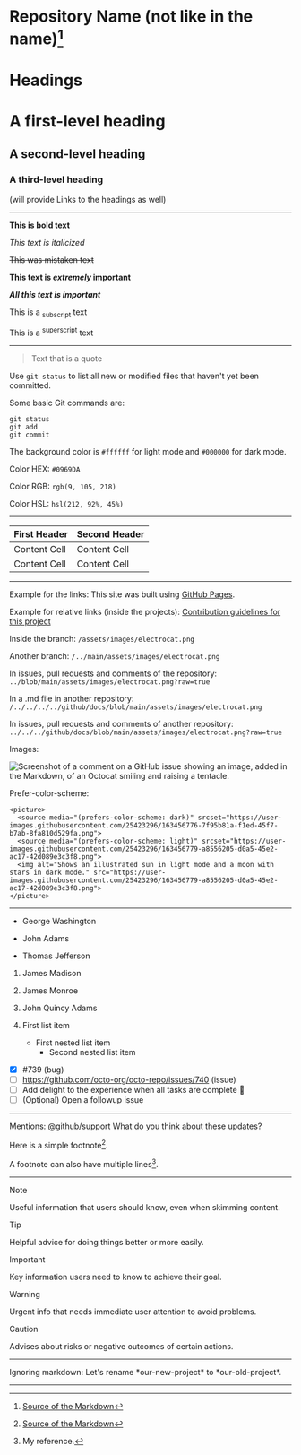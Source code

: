 # Repository Name (not like in the name)[^1]

# Headings

# A first-level heading
## A second-level heading
### A third-level heading
(will provide Links to the headings as well)

<hr>

**This is bold text**

_This text is italicized_

~~This was mistaken text~~

**This text is _extremely_ important**

***All this text is important***

This is a <sub>subscript</sub> text

This is a <sup>superscript</sup> text

<hr>

> Text that is a quote

Use `git status` to list all new or modified files that haven't yet been committed.

Some basic Git commands are:
```
git status
git add
git commit
```

The background color is `#ffffff` for light mode and `#000000` for dark mode.

Color HEX: `#0969DA`

Color RGB: `rgb(9, 105, 218)`

Color HSL: `hsl(212, 92%, 45%)`

<hr>

| First Header  | Second Header |
| ------------- | ------------- |
| Content Cell  | Content Cell  |
| Content Cell  | Content Cell  |

<hr>

Example for the links: This site was built using [GitHub Pages](https://pages.github.com/).

Example for relative links (inside the projects): [Contribution guidelines for this project](docs/CONTRIBUTING.md)

Inside the branch: `/assets/images/electrocat.png`

Another branch: `/../main/assets/images/electrocat.png`

In issues, pull requests and comments of the repository: `../blob/main/assets/images/electrocat.png?raw=true`

In a .md file in another repository: `/../../../../github/docs/blob/main/assets/images/electrocat.png`

In issues, pull requests and comments of another repository: `../../../github/docs/blob/main/assets/images/electrocat.png?raw=true`

Images:

![Screenshot of a comment on a GitHub issue showing an image, added in the Markdown, of an Octocat smiling and raising a tentacle.](https://freeiconshop.com/wp-content/uploads/edd/image-outline-filled.png)

Prefer-color-scheme:

```
<picture>
  <source media="(prefers-color-scheme: dark)" srcset="https://user-images.githubusercontent.com/25423296/163456776-7f95b81a-f1ed-45f7-b7ab-8fa810d529fa.png">
  <source media="(prefers-color-scheme: light)" srcset="https://user-images.githubusercontent.com/25423296/163456779-a8556205-d0a5-45e2-ac17-42d089e3c3f8.png">
  <img alt="Shows an illustrated sun in light mode and a moon with stars in dark mode." src="https://user-images.githubusercontent.com/25423296/163456779-a8556205-d0a5-45e2-ac17-42d089e3c3f8.png">
</picture>
```

<hr>

- George Washington
* John Adams
+ Thomas Jefferson

1. James Madison
2. James Monroe
3. John Quincy Adams

1. First list item
   - First nested list item
     - Second nested list item
    
- [x] #739 (bug)
- [ ] https://github.com/octo-org/octo-repo/issues/740 (issue)
- [ ] Add delight to the experience when all tasks are complete :tada:
- [ ] \(Optional) Open a followup issue

<hr>

Mentions: @github/support What do you think about these updates?

Here is a simple footnote[^1].

A footnote can also have multiple lines[^2].

<hr>

> [!NOTE]
> Useful information that users should know, even when skimming content.

> [!TIP]
> Helpful advice for doing things better or more easily.

> [!IMPORTANT]
> Key information users need to know to achieve their goal.

> [!WARNING]
> Urgent info that needs immediate user attention to avoid problems.

> [!CAUTION]
> Advises about risks or negative outcomes of certain actions.

<hr>

<!-- This content will not appear in the rendered Markdown -->

Ignoring markdown: Let's rename \*our-new-project\* to \*our-old-project\*.

<hr>

[^1]: [Source of the Markdown](https://docs.github.com/en/get-started/writing-on-github/getting-started-with-writing-and-formatting-on-github/basic-writing-and-formatting-syntax)
[^2]: My reference.
[^3]: To add line breaks within a footnote, prefix new lines with 2 spaces.
  This is a second line.
